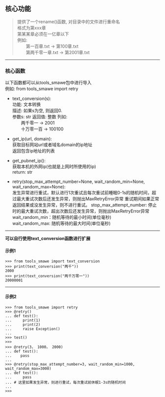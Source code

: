 ## 核心功能

> 提供了一个rename()函数, 对目录中的文件进行重命名  
格式为第xxx章  
第某某章必须在一亿章以下  
例如:  
    &ensp;&ensp;&ensp;&ensp;第一百章.txt -> 第100章.txt   
    &ensp;&ensp;&ensp;&ensp;第两千零一章.txt -> 第2001章.txt

---

### **核心函数**
以下函数都可以从tools_smawe包中进行导入  
例如: from tools_smawe import retry  
- text_conversion(s):  
    功能: 文本转换  
    描述: 如果s为空, 则返回0.  
    参数s: str
    返回值: 整数
    列如:  
        &ensp;&ensp;&ensp;&ensp;两千零一 -> 2001  
        &ensp;&ensp;&ensp;&ensp;十万零一百 -> 100100

- get_ip(url, domain):  
    获取目标网站url或者域名domain的ip地址  
    返回包含ip地址的列表

- get_pubnet_ip():  
    获取本机的外网ip(也就是上网时所使用的ip)  
    return: str

- retry(stop_max_attempt_number=None, wait_random_min=None, wait_random_max=None):  
    发生异常进行重试，默认进行1次重试且每次重试前睡眠0-1s的随机时间，超过最大重试次数后还发生异常，则抛出MaxRetryError异常 
    重试期间如果正常返回结果或没发生异常，则不进行重试。
    stop_max_attempt_number: 停止时的最大重试次数，超出次数后还发生异常，则抛出MaxRetryError异常  
    wait_random_min：随机等待的最小时间(单位毫秒)  
    wait_random_max: 随机等待的最大时间(单位毫秒) 

---

**可以自行使用text_conversion函数进行扩展**

#### 示例1

    >>> from tools_smawe import text_conversion
    >>> print(text_conversion("两千"))
    2000
    >>> print(text_conversion("两千万零一"))
    20000001

---

#### 示例2

    >>> from tools_smawe import retry
    >>> @retry()
    ... def test():
    ...     print(1)
    ...     print(2)
    ...     raise Exception()
    ...
    >>> test()
    >>>
    >>> @retry(3， 1000， 2000)
    ... def test():
    ...    pass
    ...
    >>> @retry(stop_max_attempt_number=3, wait_random_min=1000, wait_random_max=3000)
    ... def test():
    ...     pass
    ... # 这里如果发生异常，则进行重试，每次重试前休眠1-3s的随机时间
    ...
    >>> 
    